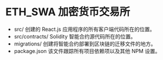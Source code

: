 # ETH_SWA   加密货币交易所

+ src/             创建的 React.js 应用程序的所有客户端代码所在的位置。
+ src/contracts/   Solidity 智能合约源代码所在的位置。
+ migrations/      创建将智能合约部署到区块链的迁移文件的地方。
+ package.json     该文件跟踪所有项目依赖项以及其他 NPM 设置。
